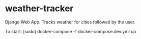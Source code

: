 # weather-tracker
Django Web App. Tracks weather for cities followed by the user.

To start: [sudo] docker-compose -f docker-compose.dev.yml up
